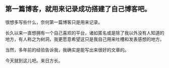 ## 第一篇博客，就用来记录成功搭建了自己博客吧。

很想多写些什么，奈何第一篇博客只是用来记录。

长久以来一直想拥有一个自己喜欢的平台，诸如匿名或是除了我以外没有人知道的地方，有人称之为树洞，我更愿意希望这只是我自己用来吐槽和发表感想的地方。

当然，多年前的经验告诉我，我确实是能写出来很好的文章的。

今天就到这儿吧。来日方长。
